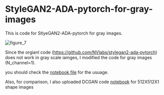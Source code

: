# StyleGAN2-ADA-pytorch-for-gray-images
This is code for StlyeGAN2-ADA-pytorch for gray images.

![figure_7](https://user-images.githubusercontent.com/58503653/126597885-68f98821-d633-4617-87bd-0e3aa2d938ec.png)

Since the orgianl code (https://github.com/NVlabs/stylegan2-ada-pytorch) does not work in gray scale iamges, I modified the code for gray images (N_channel=1). 

you should check the [notebook file](https://github.com/gunahn/StyleGAN2-ADA-pytorch-for-black-and-white-images/blob/main/StlyeGAN2-ADA-pytorch%20for%20black%20and%20white%20images.ipynb) for the usuage. 


Also, for comparison, I also uploaded DCGAN code [notebook](https://github.com/gunahn/StyleGAN2-ADA-pytorch-for-gray-images/blob/main/Knee%20X-ray%20images%20synthesis%20by%20DCGAN.ipynb) for 512X512X1 shape images 
